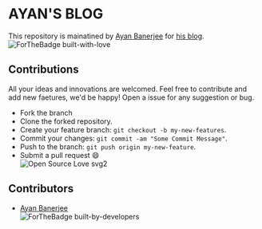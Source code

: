 # AYAN'S BLOG
This repository is mainatined by [Ayan Banerjee](https://github.com/ayan-b) for [his blog](https://ayan-b.github.io/blog/).<br>
![ForTheBadge built-with-love](http://ForTheBadge.com/images/badges/built-with-love.svg)

## Contributions
All your ideas and innovations are welcomed. Feel free to contribute and add new faetures, we'd be happy!
Open a issue for any suggestion or bug.
* Fork the branch
* Clone the forked repository.
* Create your feature branch: `git checkout -b my-new-features`.
* Commit your changes: `git commit -am "Some Commit Message"`.
* Push to the branch: `git push origin my-new-feature`.
* Submit a pull request :smile:<br>
![Open Source Love svg2](https://badges.frapsoft.com/os/v2/open-source.svg?v=103)

## Contributors
* [Ayan Banerjee](https://github.com/ayan-b)<br>
![ForTheBadge built-by-developers](http://ForTheBadge.com/images/badges/built-by-developers.svg)